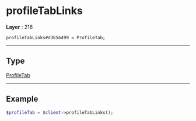 # profileTabLinks

**Layer** : 216

```tl
profileTabLinks#d3656499 = ProfileTab;
```

---

## Type

[ProfileTab](type/ProfileTab)

---

## Example

```php
$profileTab = $client->profileTabLinks();
```